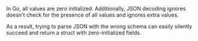 In Go, all values are zero initialized. Additionally, JSON decoding ignores doesn't check for the presence of all values and ignores extra values.

As a result, trying to parse JSON with the wrong schema can easily silently succeed and return a struct with zero-initialized fields.
